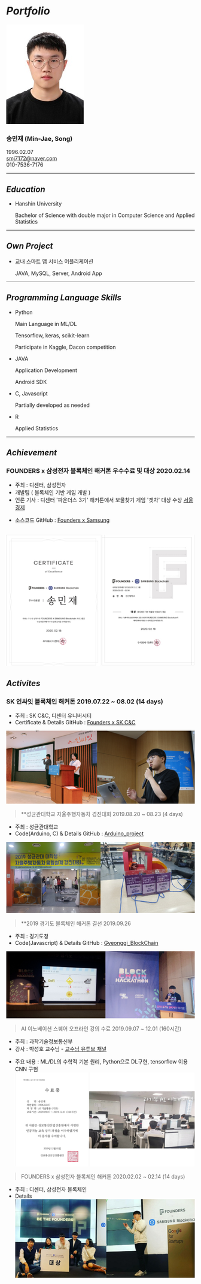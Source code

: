 # ***Portfolio***
![Alt text](/증사.jpg)
### **송민재 (Min-Jae, Song)**
1996.02.07  
smj7172@naver.com   
010-7536-7176   

---

## ***Education***

- Hanshin University

    Bachelor of Science with double major in Computer Science and Applied Statistics 

---

## *Own Project*

- 교내 스마트 맵 서비스 어플리케이션

    JAVA, MySQL, Server, Android App

---

## *Programming Language Skills*

- Python

    Main Language in ML/DL

    Tensorflow, keras, scikit-learn

    Participate in Kaggle, Dacon competition

- JAVA

    Application Development

    Android SDK

- C, Javascript

    Partially developed as needed

- R

    Applied Statistics

---

## ***Achievement***

### FOUNDERS x 삼성전자 블록체인 해커톤 우수수료 및 대상                2020.02.14

- 주최 : 디센터, 삼성전자
- 개발팀 ( 블록체인 기반 게임 개발 )
- 언론 기사 : 디센터 '파운더스 3기' 해커톤에서 보물찾기 게임 '겟차' 대상 수상 [서울경제][newsLink]

[newsLink]: https://www.sedaily.com/NewsView/1YYYH6I3RX   
- 소스코드
GitHub : [Founders x Samsung][Samsunglink]

[Samsunglink]: https://github.com/hsu-201458085/Founders_Samsung "Linked GitHub"
![Alt text](/samsung.jpg)
---

## *Activites*

### SK 인싸잇 블록체인 해커톤                                     2019.07.22 ~ 08.02 (14 days)

- 주최 : SK C&C, 디센터 유니버시티
- Certificate & Details
GitHub : [Founders x SK C&C][SKlink]

[SKlink]: https://github.com/hsu-201458085/Portfolio/Activites/Founders_2rd "Linked GitHub"
![Alt text](/founders2.jpg)

> **성균관대학교 자율주행자동차 경진대회                  2019.08.20 ~ 08.23 (4 days)

- 주최 : 성균관대학교
- Code(Arduino, C) & Details
GitHub : [Arduino_project][SK2link]

[SK2link]: https://github.com/hsu-201458085/Arduino_Project_SmartCar "Linked GitHub"
![Alt text](/arduino.jpg)

> **2019 경기도 블록체인 해커톤 결선                                                     2019.09.26

- 주최 :  경기도청
- Code(Javascript) & Details
GitHub : [Gyeonggi_BlockChain][GBlink]

[GBlink]: https://github.com/hsu-201458085/MyReactPage "Linked GitHub"
![Alt text](/Gyeonggi_BC.jpg)

> AI 이노베이션 스퀘어 오프라인 강의 수료             2019.09.07 ~ 12.01 (160시간)

- 주최 : 과학기술정보통신부
- 강사 : 박성호 교수님 - [교수님 유튜브 채널][youtubelink]

[youtubelink]: https://www.youtube.com/channel/UCZAkjFAaT9gZk-nol6EIX9w
- 주요 내용 :  ML/DL의 수학적 기본 원리, Python으로 DL구현, tensorflow 이용 CNN 구현
![Alt text](/ai_innovation.jpg)

> FOUNDERS x 삼성전자 블록체인 해커톤                2020.02.02 ~ 02.14 (14 days)

- 주최 :  디센터, 삼성전자 블록체인
- Details
![Alt text](/founders3.jpg)
